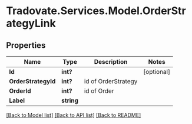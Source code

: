# Tradovate.Services.Model.OrderStrategyLink
## Properties

Name | Type | Description | Notes
------------ | ------------- | ------------- | -------------
**Id** | **int?** |  | [optional] 
**OrderStrategyId** | **int?** | id of OrderStrategy | 
**OrderId** | **int?** | id of Order | 
**Label** | **string** |  | 

[[Back to Model list]](../README.md#documentation-for-models) [[Back to API list]](../README.md#documentation-for-api-endpoints) [[Back to README]](../README.md)

